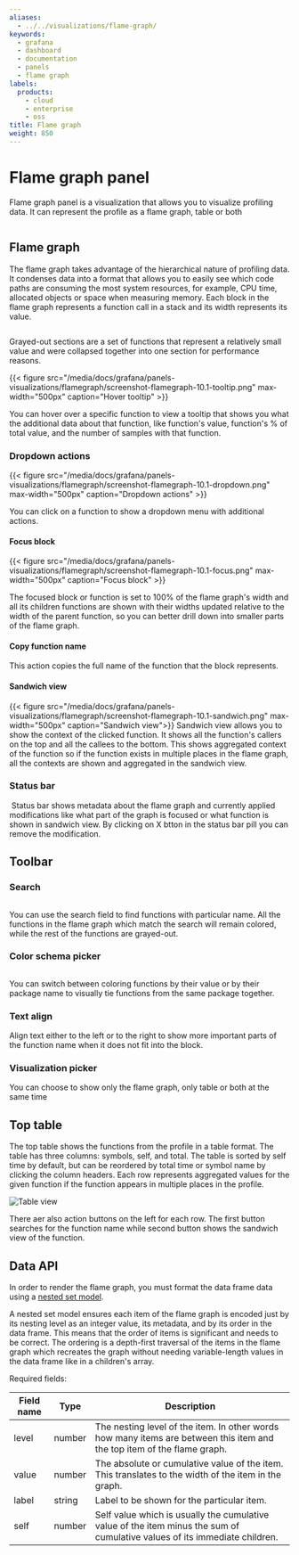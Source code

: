 ```yaml
---
aliases:
  - ../../visualizations/flame-graph/
keywords:
  - grafana
  - dashboard
  - documentation
  - panels
  - flame graph
labels:
  products:
    - cloud
    - enterprise
    - oss
title: Flame graph
weight: 850
---
```


# Flame graph panel

Flame graph panel is a visualization that allows you to visualize profiling data. It can represent the profile as a flame graph, table or both

![<Flame graph panel>](/media/docs/grafana/panels-visualizations/flamegraph/screenshot-flamegraph-10.1.png)

## Flame graph

The flame graph takes advantage of the hierarchical nature of profiling data. It condenses data into a format that allows you to easily see which code paths are consuming the most system resources, for example, CPU time, allocated objects or space when measuring memory. Each block in the flame graph represents a function call in a stack and its width represents its value.

![<Flame graph>](/media/docs/grafana/panels-visualizations/flamegraph/screenshot-flamegraph-10.1-flamegraph.png)

Grayed-out sections are a set of functions that represent a relatively small value and were collapsed together into one section for performance reasons.

{{< figure src="/media/docs/grafana/panels-visualizations/flamegraph/screenshot-flamegraph-10.1-tooltip.png" max-width="500px" caption="Hover tooltip" >}}

You can hover over a specific function to view a tooltip that shows you what the additional data about that function, like function's value, function's % of total value, and the number of samples with that function.

### Dropdown actions

{{< figure src="/media/docs/grafana/panels-visualizations/flamegraph/screenshot-flamegraph-10.1-dropdown.png" max-width="500px" caption="Dropdown actions" >}}

You can click on a function to show a dropdown menu with additional actions.

#### Focus block

{{< figure src="/media/docs/grafana/panels-visualizations/flamegraph/screenshot-flamegraph-10.1-focus.png" max-width="500px" caption="Focus block" >}}

The focused block or function is set to 100% of the flame graph's width and all its children functions are shown with their widths updated relative to the width of the parent function, so you can better drill down into smaller parts of the flame graph.

#### Copy function name

This action copies the full name of the function that the block represents.

#### Sandwich view

{{< figure src="/media/docs/grafana/panels-visualizations/flamegraph/screenshot-flamegraph-10.1-sandwich.png" max-width="500px" caption="Sandwich view">}}
Sandwich view allows you to show the context of the clicked function. It shows all the function's callers on the top and all the callees to the bottom. This shows aggregated context of the function so if the function exists in multiple places in the flame graph, all the contexts are shown and aggregated in the sandwich view.

### Status bar

![<Status bar>](/media/docs/grafana/panels-visualizations/flamegraph/screenshot-flamegraph-10.1-status.png)
Status bar shows metadata about the flame graph and currently applied modifications like what part of the graph is focused or what function is shown in sandwich view. By clicking on X btton in the status bar pill you can remove the modification.

## Toolbar

### Search

![<Searching for function name>](/media/docs/grafana/panels-visualizations/flamegraph/screenshot-flamegraph-10.1-search.png)

You can use the search field to find functions with particular name. All the functions in the flame graph which match the search will remain colored, while the rest of the functions are grayed-out.

### Color schema picker

![<Different color scheme>](/media/docs/grafana/panels-visualizations/flamegraph/screenshot-flamegraph-10.1-color.png)

You can switch between coloring functions by their value or by their package name to visually tie functions from the same package together.

### Text align

Align text either to the left or to the right to show more important parts of the function name when it does not fit into the block.

### Visualization picker

You can choose to show only the flame graph, only table or both at the same time

## Top table

The top table shows the functions from the profile in a table format. The table has three columns: symbols, self, and total. The table is sorted by self time by default, but can be reordered by total time or symbol name by clicking the column headers. Each row represents aggregated values for the given function if the function appears in multiple places in the profile.

![Table view](/media/docs/grafana/panels-visualizations/flamegraph/screenshot-flamegraph-10.1-table.png)

There aer also action buttons on the left for each row. The first button searches for the function name while second button shows the sandwich view of the function.

## Data API

In order to render the flame graph, you must format the data frame data using a [nested set model](https://en.wikipedia.org/wiki/Nested_set_model).

A nested set model ensures each item of the flame graph is encoded just by its nesting level as an integer value, its metadata, and by its order in the data frame. This means that the order of items is significant and needs to be correct. The ordering is a depth-first traversal of the items in the flame graph which recreates the graph without needing variable-length values in the data frame like in a children's array.

Required fields:

| Field name | Type   | Description                                                                                                                |
| ---------- | ------ | -------------------------------------------------------------------------------------------------------------------------- |
| level      | number | The nesting level of the item. In other words how many items are between this item and the top item of the flame graph.    |
| value      | number | The absolute or cumulative value of the item. This translates to the width of the item in the graph.                       |
| label      | string | Label to be shown for the particular item.                                                                                 |
| self       | number | Self value which is usually the cumulative value of the item minus the sum of cumulative values of its immediate children. |
